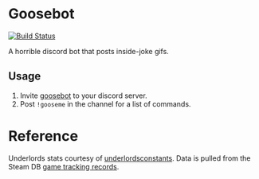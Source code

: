 # Goosebot

[![Build Status](https://travis-ci.org/mgmarlow/goosebot.svg?branch=master)](https://travis-ci.org/mgmarlow/goosebot)

A horrible discord bot that posts inside-joke gifs.

## Usage

1. Invite [goosebot](https://discordapp.com/oauth2/authorize?&client_id=632969496986124299&scope=bot&permissions=510016) to your discord server.
2. Post `!gooseme` in the channel for a list of commands.

# Reference

Underlords stats courtesy of [underlordsconstants](https://github.com/odota/underlordsconstants).
Data is pulled from the Steam DB [game tracking records](https://github.com/SteamDatabase/GameTracking-Underlords).
